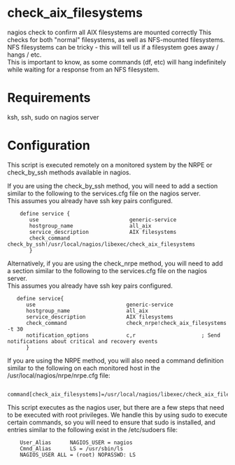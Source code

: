 # check_aix_filesystems
nagios check to confirm all AIX filesystems are mounted correctly
This checks for both "normal" filesystems, as well as NFS-mounted filesystems.
NFS filesystems can be tricky - this will tell us if a filesystem goes away / hangs / etc.  
This is important to know, as some commands (df, etc) will hang indefinitely while waiting for a response from an NFS filesystem.


# Requirements
ksh, ssh, sudo on nagios server

# Configuration

This script is executed remotely on a monitored system by the NRPE or check_by_ssh methods available in nagios.  

If you are using the check_by_ssh method, you will need to add a section similar to the following to the services.cfg file on the nagios server.  
This assumes you already have ssh key pairs configured.
```
    define service {
       use                             generic-service
       hostgroup_name                  all_aix
       service_description             AIX filesystems
       check_command                   check_by_ssh!/usr/local/nagios/libexec/check_aix_filesystems
       }
```

Alternatively, if you are using the check_nrpe method, you will need to add a section similar to the following to the services.cfg file on the nagios server.  
This assumes you already have ssh key pairs configured.
```
   define service{
      use                             generic-service
      hostgroup_name                  all_aix
      service_description             AIX filesystems
      check_command                   check_nrpe!check_aix_filesystems -t 30
      notification_options            c,r                     ; Send notifications about critical and recovery events
      }
```

If you are using the NRPE method, you will also need a command definition similar to the following on each monitored host in the /usr/local/nagios/nrpe/nrpe.cfg file:
```
    command[check_aix_filesystems]=/usr/local/nagios/libexec/check_aix_filesystems
```


This script executes as the nagios user, but there are a few steps that need to be executed with root privileges.
We handle this by using sudo to execute certain commands, so you will need to ensure that sudo is installed, and entries similar to the following exist in the /etc/sudoers file:
```
    User_Alias      NAGIOS_USER = nagios
    Cmnd_Alias      LS = /usr/sbin/ls
    NAGIOS_USER ALL = (root) NOPASSWD: LS
```
